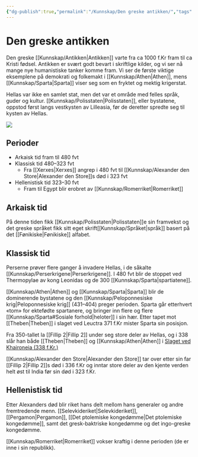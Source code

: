 ```yaml
---
{"dg-publish":true,"permalink":"/Kunnskap/Den greske antikken/","tags":["historie"]}
---
```


# Den greske antikken
Den greske [[Kunnskap/Antikken\|Antikken]] varte fra ca 1000 f.Kr fram til ca Kristi fødsel. Antikken er svært godt bevart i skriftlige kilder, og vi ser nå mange nye humanistiske tanker komme fram. Vi ser de første viktige eksemplene på demokrati og folkemakt i [[Kunnskap/Athen\|Athen]], mens [[Kunnskap/Sparta\|Sparta]] viser seg som en fryktet og mektig krigerstat.

Hellas var ikke en samlet stat, men det var et område med felles språk, guder og kultur. [[Kunnskap/Polisstaten\|Polisstaten]], eller bystatene, oppstod først langs vestkysten av Lilleasia, før de deretter spredte seg til kysten av Hellas.

![](https://media.snl.no/media/18721/standard_hellasKart1cc2.png)

## Perioder
- Arkaisk tid fram til 480 fvt
- Klassisk tid 480–323 fvt
	- Fra [[Xerxes\|Xerxes]] angrep i 480 fvt til [[Kunnskap/Alexander den Store\|Alexander den Store]]s død i 323 fvt
- Hellenistisk tid 323–30 fvt
	- Fram til Egypt blir erobret av [[Kunnskap/Romerriket\|Romerriket]]

## Arkaisk tid
På denne tiden fikk [[Kunnskap/Polisstaten\|Polisstaten]]e sin framvekst og det greske språket fikk sitt eget skrift[[Kunnskap/Språket\|språk]] basert på det [[Fønikiske\|Fønikiske]] alfabet.

## Klassisk tid
Perserne prøver flere ganger å invadere Hellas, i de såkalte [[Kunnskap/Perserkrigene\|Perserkrigene]]. I 480 fvt blir de stoppet ved Thermopylae av kong Leonidas og de 300 [[Kunnskap/Sparta\|spartiatene]].

[[Kunnskap/Athen\|Athen]] og [[Kunnskap/Sparta\|Sparta]] blir de dominerende bystatene og den [[Kunnskap/Peloponnesiske krig\|Peloponnesiske krig]] (431–404) preger perioden. Sparta går etterhvert «tom» for ektefødte spartanere, og bringer inn flere og flere [[Kunnskap/Sparta#Sosiale forhold\|heloter]] i sin hær. Etter tapet mot [[Theben\|Theben]] i slaget ved Leuctra 371 f.Kr mister Sparta sin posisjon.

Fra 350-tallet la [[Fillip 2\|Fillip 2]] under seg store deler av Hellas, og i 338 slår han både [[Theben\|Theben]] og [[Kunnskap/Athen\|Athen]] i [Slaget ved Khaironeia (338 f.Kr.)](https://no.wikipedia.org/wiki/Slaget%20ved%20Khaironeia%20(338%20f.Kr.))

[[Kunnskap/Alexander den Store\|Alexander den Store]] tar over etter sin far [[Fillip 2\|Fillip 2]]s død i 336 f.Kr og inntar store deler av den kjente verden helt øst til India før sin død i 323 f.Kr. 

## Hellenistisk tid
Etter Alexanders død blir riket hans delt mellom hans generaler og andre fremtredende menn. [[Selevkideriket\|Selevkideriket]], [[Pergamon\|Pergamon]], [[Det ptolemiske kongedømme\|Det ptolemiske kongedømme]], samt det gresk-baktriske kongedømme og det ingo-greske kongedømme.

[[Kunnskap/Romerriket\|Romerriket]] vokser kraftig i denne perioden (de er inne i sin republikk).
